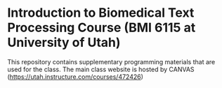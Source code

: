 # Introduction to Biomedical Text Processing Course (BMI 6115 at University of Utah)

This repository contains supplementary programming materials that are used for the class. The main class website is hosted by CANVAS (https://utah.instructure.com/courses/472426)  